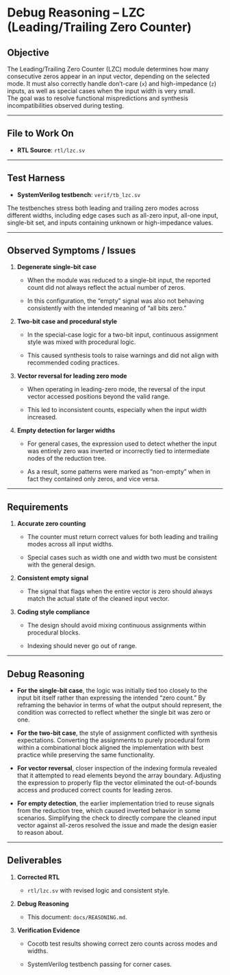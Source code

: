 # Debug Reasoning – LZC (Leading/Trailing Zero Counter)

## Objective

The Leading/Trailing Zero Counter (LZC) module determines how many consecutive zeros appear in an input vector, depending on the selected mode. It must also correctly handle don’t-care (`x`) and high-impedance (`z`) inputs, as well as special cases when the input width is very small.  
The goal was to resolve functional mispredictions and synthesis incompatibilities observed during testing.

* * *

## File to Work On

*   **RTL Source**: `rtl/lzc.sv`
    

* * *

## Test Harness
    
*   **SystemVerilog testbench**: `verif/tb_lzc.sv`
    

The testbenches stress both leading and trailing zero modes across different widths, including edge cases such as all-zero input, all-one input, single-bit set, and inputs containing unknown or high-impedance values.

* * *

## Observed Symptoms / Issues

1.  **Degenerate single-bit case**
    
    *   When the module was reduced to a single-bit input, the reported count did not always reflect the actual number of zeros.
        
    *   In this configuration, the “empty” signal was also not behaving consistently with the intended meaning of “all bits zero.”
        
2.  **Two-bit case and procedural style**
    
    *   In the special-case logic for a two-bit input, continuous assignment style was mixed with procedural logic.
        
    *   This caused synthesis tools to raise warnings and did not align with recommended coding practices.
        
3.  **Vector reversal for leading zero mode**
    
    *   When operating in leading-zero mode, the reversal of the input vector accessed positions beyond the valid range.
        
    *   This led to inconsistent counts, especially when the input width increased.
        
4.  **Empty detection for larger widths**
    
    *   For general cases, the expression used to detect whether the input was entirely zero was inverted or incorrectly tied to intermediate nodes of the reduction tree.
        
    *   As a result, some patterns were marked as “non-empty” when in fact they contained only zeros, and vice versa.
        

* * *

## Requirements

1.  **Accurate zero counting**
    
    *   The counter must return correct values for both leading and trailing modes across all input widths.
        
    *   Special cases such as width one and width two must be consistent with the general design.
        
2.  **Consistent empty signal**
    
    *   The signal that flags when the entire vector is zero should always match the actual state of the cleaned input vector.
        
3.  **Coding style compliance**
    
    *   The design should avoid mixing continuous assignments within procedural blocks.
        
    *   Indexing should never go out of range.
        

* * *

## Debug Reasoning

*   **For the single-bit case**, the logic was initially tied too closely to the input bit itself rather than expressing the intended “zero count.” By reframing the behavior in terms of what the output should represent, the condition was corrected to reflect whether the single bit was zero or one.
    
*   **For the two-bit case**, the style of assignment conflicted with synthesis expectations. Converting the assignments to purely procedural form within a combinational block aligned the implementation with best practice while preserving the same functionality.
    
*   **For vector reversal**, closer inspection of the indexing formula revealed that it attempted to read elements beyond the array boundary. Adjusting the expression to properly flip the vector eliminated the out-of-bounds access and produced correct counts for leading zeros.
    
*   **For empty detection**, the earlier implementation tried to reuse signals from the reduction tree, which caused inverted behavior in some scenarios. Simplifying the check to directly compare the cleaned input vector against all-zeros resolved the issue and made the design easier to reason about.
    

* * *

## Deliverables

1.  **Corrected RTL**
    
    *   `rtl/lzc.sv` with revised logic and consistent style.
        
2.  **Debug Reasoning**
    
    *   This document: `docs/REASONING.md`.
        
3.  **Verification Evidence**
    
    *   Cocotb test results showing correct zero counts across modes and widths.
        
    *   SystemVerilog testbench passing for corner cases.
